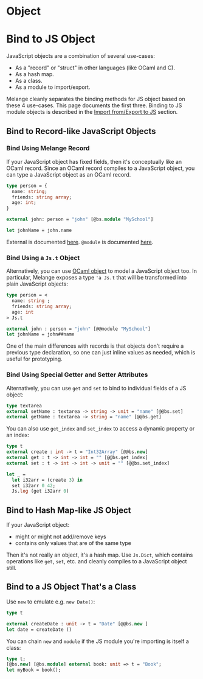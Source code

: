 <h1 data-nav-order="380">Object</h1>

# Bind to JS Object

JavaScript objects are a combination of several use-cases:

- As a "record" or "struct" in other languages (like OCaml and C).
- As a hash map.
- As a class.
- As a module to import/export.

Melange cleanly separates the binding methods for JS object based on these 4 use-cases. This page documents the first three. Binding to JS module objects is described in the [Import from/Export to JS](import-from-export-to-js.md) section.

<!-- TODO: mention scope here too? -->

## Bind to Record-like JavaScript Objects

### Bind Using Melange Record

If your JavaScript object has fixed fields, then it's conceptually like an OCaml record. Since an OCaml record compiles to a JavaScript object, you can type a JavaScript object as an OCaml record.

```ocaml example
type person = {
  name: string;
  friends: string array;
  age: int;
}

external john: person = "john" [@bs.module "MySchool"]

let johnName = john.name
```

External is documented [here](external.md). `@module` is documented [here](import-from-export-to-js.md).

### Bind Using a `Js.t` Object

Alternatively, you can use [OCaml object](https://ocaml.org/manual/objectexamples.html) to model a JavaScript object too. In particular, Melange exposes a type `'a Js.t` that will be transformed into plain JavaScript objects:

```ocaml example
type person = <
  name: string ;
  friends: string array;
  age: int
> Js.t

external john : person = "john" [@@module "MySchool"]
let johnName = john##name
```

One of the main differences with records is that objects don't require a previous type declaration, so one can just inline values as needed, which is useful for prototyping.

### Bind Using Special Getter and Setter Attributes

Alternatively, you can use `get` and `set` to bind to individual fields of a JS object:

```ocaml
type textarea
external setName : textarea -> string -> unit = "name" [@@bs.set]
external getName : textarea -> string = "name" [@@bs.get]
```

You can also use `get_index` and `set_index` to access a dynamic property or an index:

```ocaml
type t
external create : int -> t = "Int32Array" [@@bs.new]
external get : t -> int -> int = "" [@@bs.get_index]
external set : t -> int -> int -> unit = "" [@@bs.set_index]

let _ =
  let i32arr = (create 3) in
  set i32arr 0 42;
  Js.log (get i32arr 0)
```

## Bind to Hash Map-like JS Object

If your JavaScript object:

- might or might not add/remove keys
- contains only values that are of the same type

<!-- TODO: add link to Js.Dict -->
Then it's not really an object, it's a hash map. Use `Js.Dict`, which contains operations like `get`, `set`, etc. and cleanly compiles to a JavaScript object still.

## Bind to a JS Object That's a Class

Use `new` to emulate e.g. `new Date()`:

```ocaml
type t

external createDate : unit -> t = "Date" [@@bs.new ]
let date = createDate ()
```

You can chain `new` and `module` if the JS module you're importing is itself a class:

```ocaml
type t;
[@bs.new] [@bs.module] external book: unit => t = "Book";
let myBook = book();
```